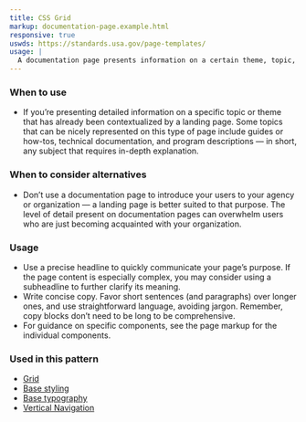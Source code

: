 ```yaml
---
title: CSS Grid
markup: documentation-page.example.html
responsive: true
uswds: https://standards.usa.gov/page-templates/
usage: |
  A documentation page presents information on a certain theme, topic, or idea. People often arrive here after visiting the landing page or after searching for a specific piece of information, so documentation pages don’t need to provide as much contextualizing information as more introductory pages would.
---
```


### When to use

- If you’re presenting detailed information on a specific topic or theme that has already been contextualized by a landing page. Some topics that can be nicely represented on this type of page include guides or how-tos, technical documentation, and program descriptions — in short, any subject that requires in-depth explanation.

### When to consider alternatives

- Don’t use a documentation page to introduce your users to your agency or organization — a landing page is better suited to that purpose. The level of detail present on documentation pages can overwhelm users who are just becoming acquainted with your organization.

### Usage

- Use a precise headline to quickly communicate your page’s purpose. If the page content is especially complex, you may consider using a subheadline to further clarify its meaning.
- Write concise copy. Favor short sentences (and paragraphs) over longer ones, and use straightforward language, avoiding jargon. Remember, copy blocks don’t need to be long to be comprehensive.
- For guidance on specific components, see the page markup for the individual components.

### Used in this pattern

- [Grid]({{root}}/layout/grid)
- [Base styling]({{root}}/style/base)
- [Base typography]({{root}}/style/typography)
- [Vertical Navigation]({{root}}/components/vertical-nav)
